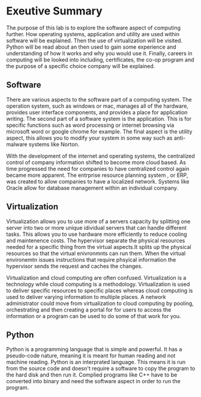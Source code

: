 # Exeutive Summary
The purpose of this lab is to explore the software aspect of computing further. How operating systems, application and utility are used within software will be explained. Then the use of virtualization will be visited. Python will be read about an then used to gain some experience and understanding of how it works and why you would use it. Finally, careers in computing will be looked into including, certificates, the co-op program and the purpose of a specific choice company will be explained.

## Software
There are various aspects to the software part of a computing system. The operation system, such as windows or mac, manages all of the hardware, provides user interface components, and provides a place for application writing. The second part of a software system is the application. This is for specific functions such as word processing or internet browsing via microsoft word or google chrome for example. The final aspect is the utility aspect, this allows you to modify your system in some way such as anti-malware systems like Norton. 

With the development of the internet and operating systems, the centralized control of company information shifted to become more cloud based. As time progressed the need for companies to have centralized control again became more apparent. The entrprise resource planning system , or ERP, was created to allow companies to have a localized network. Systems like Oracle allow for database management within an individual company. 

## Virtualization
Virtualization allows you to use more of a servers capacity by splitting one server into two or more unique idividual servers that can handle different tasks. This allows you to use hardware more efficiently to reduce cooling and maintenence costs. The hypervisor separate the physical resources needed for a specific thing from the virtual aspects.It splits up the physical resources so that the virtual enivronmnts can run them. When the virtual environemtn issues instructions that require phsyical information the hypervisor sends the request and caches the changes.

Virtualization and cloud computing are often confused. Virtualization is a technology while cloud computing is a methodology. Virtualization is used to deliver specific resources to specific places whereas cloud computing is used to deliver varying information to multiple places. A network administrator could move from virtualization to cloud computing by pooling, orchestrating and then creating a portal for for users to access the information or a program can be used to do some of that work for you. 

## Python
Python is a programming language that is simple and powerful. It has a pseudo-code nature, meaning it is meant for human reading and not machine reading. Python is an interprated language. This means it is run from the source code and doesn't require a software to copy the program to the hard disk and then run it. Complied programs like C++ have to be converted into binary and need the software aspect in order to run the program. 
